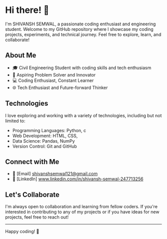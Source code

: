 # Hi there! 👋

I'm SHIVANSH SEMWAL, a passionate coding enthusiast and  engineering student. Welcome to my GitHub repository where I showcase my coding projects, experiments, and technical journey. Feel free to explore, learn, and collaborate!

## About Me

- 🎓 Civil Engineering Student with coding skills and tech enthusiasm
- 🚀 Aspiring Problem Solver and Innovator
- 💻 Coding Enthusiast, Constant Learner
- 🌐 Tech Enthusiast and Future-forward Thinker



## Technologies

I love exploring and working with a variety of technologies, including but not limited to:

- Programming Languages: Python, c
- Web Development: HTML, CSS, 
- Data Science: Pandas, NumPy
- Version Control: Git and GitHub

## Connect with Me

- 📧 [Email] shivanshsemwal121@gmail.com
- 💼 [LinkedIn] www.linkedin.com/in/shivansh-semwal-247713256

## Let's Collaborate

I'm always open to collaboration and learning from fellow coders. If you're interested in contributing to any of my projects or if you have ideas for new projects, feel free to reach out!


---

Happy coding! 🚀

<!---
meshivanshsemwal/meshivanshsemwal is a ✨ special ✨ repository because its `README.md` (this file) appears on your GitHub profile.
You can click the Preview link to take a look at your changes.
--->
